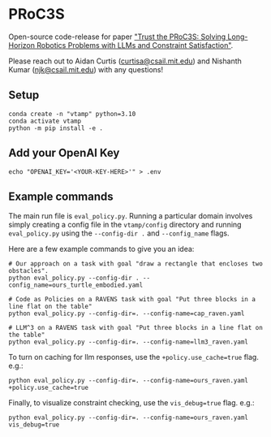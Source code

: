 # PRoC3S
Open-source code-release for paper ["Trust the PRoC3S: Solving Long-Horizon Robotics Problems with LLMs and Constraint Satisfaction"](https://arxiv.org/abs/2406.05572).

Please reach out to Aidan Curtis (curtisa@csail.mit.edu) and Nishanth Kumar (njk@csail.mit.edu) with any questions!

## Setup
```
conda create -n "vtamp" python=3.10
conda activate vtamp
python -m pip install -e .
```

## Add your OpenAI Key

```
echo "OPENAI_KEY='<YOUR-KEY-HERE>'" > .env
```

## Example commands
The main run file is `eval_policy.py`. Running a particular domain involves simply creating a config file in the `vtamp/config` directory and running `eval_policy.py` using the `--config-dir .` and `--config_name` flags.

Here are a few example commands to give you an idea:

```
# Our approach on a task with goal "draw a rectangle that encloses two obstacles".
python eval_policy.py --config-dir . --config_name=ours_turtle_embodied.yaml

# Code as Policies on a RAVENS task with goal "Put three blocks in a line flat on the table"
python eval_policy.py --config-dir=. --config-name=cap_raven.yaml

# LLM^3 on a RAVENS task with goal "Put three blocks in a line flat on the table"
python eval_policy.py --config-dir=. --config-name=llm3_raven.yaml
```

To turn on caching for llm responses, use the `+policy.use_cache=true` flag. e.g.:

```
python eval_policy.py --config-dir=. --config-name=ours_raven.yaml +policy.use_cache=true
```

Finally, to visualize constraint checking, use the `vis_debug=true` flag. e.g.:
```
python eval_policy.py --config-dir=. --config-name=ours_raven.yaml vis_debug=true
```